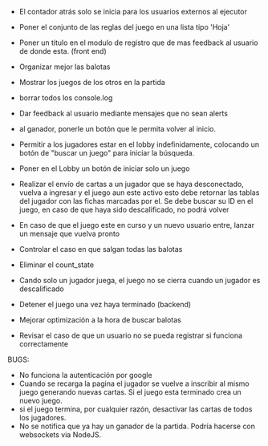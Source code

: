 - El contador atrás solo se inicia para los usuarios externos al ejecutor

- Poner el conjunto de las reglas del juego en una lista tipo 'Hoja'

- Poner un titulo en el modulo de registro que de mas feedback al usuario de donde esta. (front end)

- Organizar mejor las balotas

- Mostrar los juegos de los otros en la partida 

- borrar todos los console.log

- Dar feedback al usuario mediante mensajes que no sean alerts

- al ganador, ponerle un botón que le permita volver al inicio.

- Permitir a los jugadores estar en el lobby indefinidamente, colocando un botón de "buscar un juego" para iniciar la búsqueda.

- Poner en el Lobby un botón de iniciar solo un juego

- Realizar el envío de cartas a un jugador que se haya desconectado, vuelva a ingresar y el juego aun este activo esto debe retornar las tablas del jugador con las fichas marcadas por el. Se debe buscar su ID en el juego, en caso de que haya sido descalificado, no podrá volver

- En caso de que el juego este en curso y un nuevo usuario entre, lanzar un mensaje que vuelva pronto 

- Controlar el caso en que salgan todas las balotas 

- Eliminar el count_state

- Cando solo un jugador juega, el juego no se cierra cuando un jugador es descalificado

- Detener el juego una vez haya terminado (backend)

- Mejorar optimización a la hora de buscar balotas

- Revisar el caso de que un usuario no se pueda registrar si funciona correctamente

BUGS:
 - No funciona la autenticación por google
 - Cuando se recarga la pagina el jugador se vuelve a inscribir al mismo juego generando nuevas cartas. Si el juego esta terminado crea un nuevo juego.
 - si el juego termina, por cualquier razón, desactivar las cartas de todos los jugadores.
 - No se notifica que ya hay un ganador de la partida. Podría hacerse con websockets via NodeJS.
